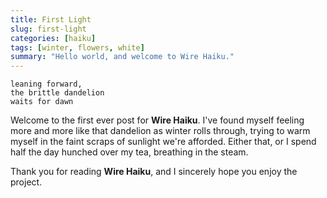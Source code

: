 ```yaml
---
title: First Light
slug: first-light
categories: [haiku]
tags: [winter, flowers, white]
summary: "Hello world, and welcome to Wire Haiku."
---
```


```
leaning forward,
the brittle dandelion
waits for dawn
```

Welcome to the first ever post for **Wire Haiku**.
I've found myself feeling more and more like that dandelion as winter rolls through, trying to warm myself in the faint scraps of sunlight we're afforded.
Either that, or I spend half the day hunched over my tea, breathing in the steam.


Thank you for reading **Wire Haiku**, and I sincerely hope you enjoy the project.
